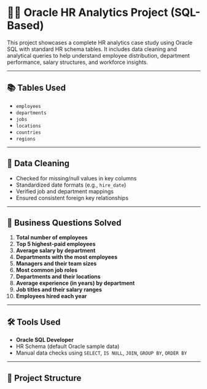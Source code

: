# 🧑‍💼 Oracle HR Analytics Project (SQL-Based)

This project showcases a complete HR analytics case study using Oracle SQL with standard HR schema tables. It includes data cleaning and analytical queries to help understand employee distribution, department performance, salary structures, and workforce insights.

---

## 📚 Tables Used

- `employees`
- `departments`
- `jobs`
- `locations`
- `countries`
- `regions`

---

## 🧹 Data Cleaning

- Checked for missing/null values in key columns
- Standardized date formats (e.g., `hire_date`)
- Verified job and department mappings
- Ensured consistent foreign key relationships

---

## 🔎 Business Questions Solved

1. **Total number of employees**
2. **Top 5 highest-paid employees**
3. **Average salary by department**
4. **Departments with the most employees**
5. **Managers and their team sizes**
6. **Most common job roles**
7. **Departments and their locations**
8. **Average experience (in years) by department**
9. **Job titles and their salary ranges**
10. **Employees hired each year**

---

## 🛠️ Tools Used

- **Oracle SQL Developer**
- HR Schema (default Oracle sample data)
- Manual data checks using `SELECT`, `IS NULL`, `JOIN`, `GROUP BY`, `ORDER BY`

---

## 📁 Project Structure

